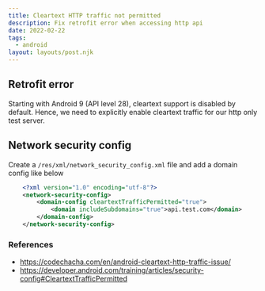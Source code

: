 ```yaml
---
title: Cleartext HTTP traffic not permitted
description: Fix retrofit error when accessing http api
date: 2022-02-22
tags:
  - android
layout: layouts/post.njk
---
```


## Retrofit error

Starting with Android 9 (API level 28), cleartext support is disabled by default.
Hence, we need to explicitly enable cleartext traffic for our http only test server.

## Network security config

Create a `/res/xml/network_security_config.xml` file and add a domain config like below

```xml
    <?xml version="1.0" encoding="utf-8"?>
    <network-security-config>
        <domain-config cleartextTrafficPermitted="true">
            <domain includeSubdomains="true">api.test.com</domain>
        </domain-config>
    </network-security-config>
```

### References

- https://codechacha.com/en/android-cleartext-http-traffic-issue/
- https://developer.android.com/training/articles/security-config#CleartextTrafficPermitted
